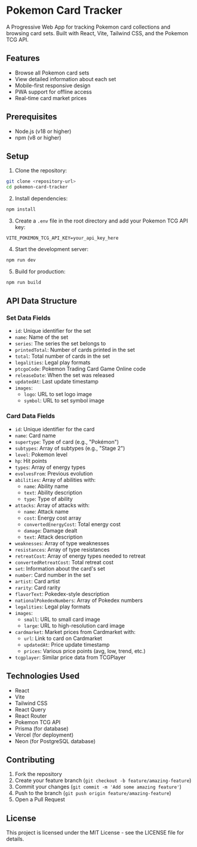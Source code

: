 # Pokemon Card Tracker

A Progressive Web App for tracking Pokemon card collections and browsing card sets. Built with React, Vite, Tailwind CSS, and the Pokemon TCG API.

## Features

- Browse all Pokemon card sets
- View detailed information about each set
- Mobile-first responsive design
- PWA support for offline access
- Real-time card market prices

## Prerequisites

- Node.js (v18 or higher)
- npm (v8 or higher)

## Setup

1. Clone the repository:
```bash
git clone <repository-url>
cd pokemon-card-tracker
```

2. Install dependencies:
```bash
npm install
```

3. Create a `.env` file in the root directory and add your Pokemon TCG API key:
```
VITE_POKEMON_TCG_API_KEY=your_api_key_here
```

4. Start the development server:
```bash
npm run dev
```

5. Build for production:
```bash
npm run build
```

## API Data Structure

### Set Data Fields
- `id`: Unique identifier for the set
- `name`: Name of the set
- `series`: The series the set belongs to
- `printedTotal`: Number of cards printed in the set
- `total`: Total number of cards in the set
- `legalities`: Legal play formats
- `ptcgoCode`: Pokemon Trading Card Game Online code
- `releaseDate`: When the set was released
- `updatedAt`: Last update timestamp
- `images`:
  - `logo`: URL to set logo image
  - `symbol`: URL to set symbol image

### Card Data Fields
- `id`: Unique identifier for the card
- `name`: Card name
- `supertype`: Type of card (e.g., "Pokémon")
- `subtypes`: Array of subtypes (e.g., "Stage 2")
- `level`: Pokemon level
- `hp`: Hit points
- `types`: Array of energy types
- `evolvesFrom`: Previous evolution
- `abilities`: Array of abilities with:
  - `name`: Ability name
  - `text`: Ability description
  - `type`: Type of ability
- `attacks`: Array of attacks with:
  - `name`: Attack name
  - `cost`: Energy cost array
  - `convertedEnergyCost`: Total energy cost
  - `damage`: Damage dealt
  - `text`: Attack description
- `weaknesses`: Array of type weaknesses
- `resistances`: Array of type resistances
- `retreatCost`: Array of energy types needed to retreat
- `convertedRetreatCost`: Total retreat cost
- `set`: Information about the card's set
- `number`: Card number in the set
- `artist`: Card artist
- `rarity`: Card rarity
- `flavorText`: Pokedex-style description
- `nationalPokedexNumbers`: Array of Pokedex numbers
- `legalities`: Legal play formats
- `images`:
  - `small`: URL to small card image
  - `large`: URL to high-resolution card image
- `cardmarket`: Market prices from Cardmarket with:
  - `url`: Link to card on Cardmarket
  - `updatedAt`: Price update timestamp
  - `prices`: Various price points (avg, low, trend, etc.)
- `tcgplayer`: Similar price data from TCGPlayer

## Technologies Used

- React
- Vite
- Tailwind CSS
- React Query
- React Router
- Pokemon TCG API
- Prisma (for database)
- Vercel (for deployment)
- Neon (for PostgreSQL database)

## Contributing

1. Fork the repository
2. Create your feature branch (`git checkout -b feature/amazing-feature`)
3. Commit your changes (`git commit -m 'Add some amazing feature'`)
4. Push to the branch (`git push origin feature/amazing-feature`)
5. Open a Pull Request

## License

This project is licensed under the MIT License - see the LICENSE file for details.
